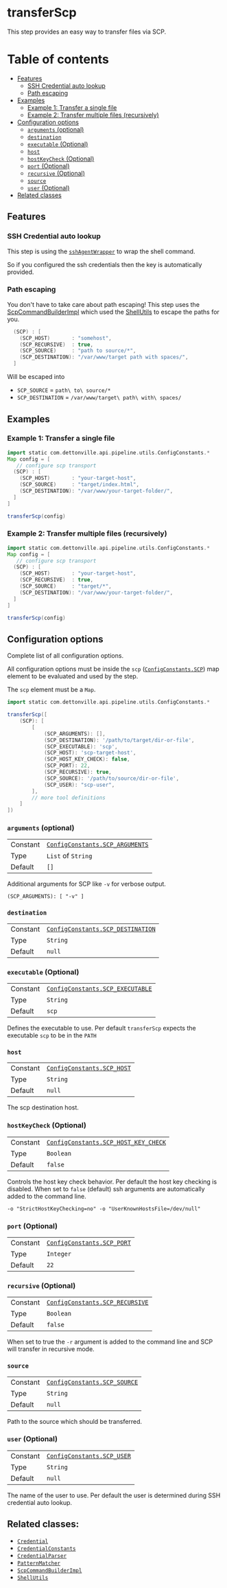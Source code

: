 # transferScp

This step provides an easy way to transfer files via SCP.


# Table of contents
* [Features](#features)
    * [SSH Credential auto lookup](#ssh-credential-auto-lookup)
    * [Path escaping](#path-escaping)
* [Examples](#examples)
  * [Example 1: Transfer a single file](#example-1-transfer-a-single-file)
  * [Example 2: Transfer multiple files (recursively)](#example-2-transfer-multiple-files-recursively)
* [Configuration options](#configuration-options)
    * [`arguments` (optional)](#arguments-optional)
    * [`destination`](#destination)
    * [`executable` (Optional)](#executable-optional)
    * [`host`](#host)
    * [`hostKeyCheck` (Optional)](#hostkeycheck-optional)
    * [`port` (Optional)](#port-optional)
    * [`recursive` (Optional)](#recursive-optional)
    * [`source`](#source)
    * [`user` (Optional)](#user-optional)
* [Related classes](#related-classes)

## Features
### SSH Credential auto lookup

This step is using the [`sshAgentWrapper`](sshAgentWrapper.md) to wrap
the shell command.

So if you configured the ssh credentials then the key is automatically
provided.

### Path escaping
You don't have to take care about path escaping! This step uses the  
[ScpCommandBuilderImpl](../src/com/dettonville/dcapi/pipeline/shell/ScpCommandBuilderImpl.groovy)
which used the
[ShellUtils](../src/com/dettonville/dcapi/pipeline/shell/ShellUtils.groovy)
to escape the paths for you.

```groovy
  (SCP) : [
    (SCP_HOST)       : "somehost",
    (SCP_RECURSIVE)  : true,
    (SCP_SOURCE)     : "path to source/*",
    (SCP_DESTINATION): "/var/www/target path with spaces/",
  ]
```

Will be escaped into
* `SCP_SOURCE` = `path\ to\ source/*`
* `SCP_DESTINATION` = `/var/www/target\ path\ with\ spaces/`

## Examples

### Example 1: Transfer a single file
```groovy
import static com.dettonville.api.pipeline.utils.ConfigConstants.*
Map config = [
   // configure scp transport
  (SCP) : [
    (SCP_HOST)       : "your-target-host",
    (SCP_SOURCE)     : "target/index.html",
    (SCP_DESTINATION): "/var/www/your-target-folder/",
  ]
]

transferScp(config)
```

### Example 2: Transfer multiple files (recursively)
```groovy
import static com.dettonville.api.pipeline.utils.ConfigConstants.*
Map config = [
   // configure scp transport
  (SCP) : [
    (SCP_HOST)       : "your-target-host",
    (SCP_RECURSIVE)  : true,
    (SCP_SOURCE)     : "target/*",
    (SCP_DESTINATION): "/var/www/your-target-folder/",
  ]
]

transferScp(config)
```

## Configuration options

Complete list of all configuration options.

All configuration options must be inside the `scp` ([`ConfigConstants.SCP`](../src/com/dettonville/dcapi/pipeline/utils/ConfigConstants.groovy)) map element to be
evaluated and used by the step.

The `scp` element must be a `Map`.
```groovy
import static com.dettonville.api.pipeline.utils.ConfigConstants.*

transferScp([
    (SCP): [
        [ 
            (SCP_ARGUMENTS): [],
            (SCP_DESTINATION): '/path/to/target/dir-or-file',
            (SCP_EXECUTABLE): 'scp', 
            (SCP_HOST): 'scp-target-host', 
            (SCP_HOST_KEY_CHECK): false,
            (SCP_PORT): 22,
            (SCP_RECURSIVE): true,
            (SCP_SOURCE): '/path/to/source/dir-or-file',
            (SCP_USER): "scp-user", 
        ],
        // more tool definitions
    ]
])
```

### `arguments` (optional)
|||
|---|---|
|Constant|[`ConfigConstants.SCP_ARGUMENTS`](../src/com/dettonville/dcapi/pipeline/utils/ConfigConstants.groovy)|
|Type|`List` of `String`|
|Default|`[]`|

Additional arguments for SCP like `-v` for verbose output.

`(SCP_ARGUMENTS): [ "-v" ]`

### `destination`
|||
|---|---|
|Constant|[`ConfigConstants.SCP_DESTINATION`](../src/com/dettonville/dcapi/pipeline/utils/ConfigConstants.groovy)|
|Type|`String`|
|Default|`null`|

### `executable` (Optional)
|||
|---|---|
|Constant|[`ConfigConstants.SCP_EXECUTABLE`](../src/com/dettonville/dcapi/pipeline/utils/ConfigConstants.groovy)|
|Type|`String`|
|Default|`scp`|

Defines the executable to use. Per default `transferScp` expects the executable `scp` to be in the `PATH`

### `host`
|||
|---|---|
|Constant|[`ConfigConstants.SCP_HOST`](../src/com/dettonville/dcapi/pipeline/utils/ConfigConstants.groovy)|
|Type|`String`|
|Default|`null`|

The scp destination host.

### `hostKeyCheck` (Optional)
|||
|---|---|
|Constant|[`ConfigConstants.SCP_HOST_KEY_CHECK`](../src/com/dettonville/dcapi/pipeline/utils/ConfigConstants.groovy)|
|Type|`Boolean`|
|Default|`false`

Controls the host key check behavior. Per default the host key checking is disabled.
When set to `false` (default) ssh arguments are automatically added to the command line.

`-o "StrictHostKeyChecking=no" -o "UserKnownHostsFile=/dev/null"`

### `port` (Optional)
|||
|---|---|
|Constant|[`ConfigConstants.SCP_PORT`](../src/com/dettonville/dcapi/pipeline/utils/ConfigConstants.groovy)|
|Type|`Integer`|
|Default|`22`|

### `recursive` (Optional)
|||
|---|---|
|Constant|[`ConfigConstants.SCP_RECURSIVE`](../src/com/dettonville/dcapi/pipeline/utils/ConfigConstants.groovy)|
|Type|`Boolean`|
|Default|`false`|

When set to true the `-r` argument is added to the command line and SCP will transfer in recursive mode.

### `source`
|||
|---|---|
|Constant|[`ConfigConstants.SCP_SOURCE`](../src/com/dettonville/dcapi/pipeline/utils/ConfigConstants.groovy)|
|Type|`String`|
|Default|`null`|

Path to the source which should be transferred.

### `user` (Optional)
|||
|---|---|
|Constant|[`ConfigConstants.SCP_USER`](../src/com/dettonville/dcapi/pipeline/utils/ConfigConstants.groovy)|
|Type|`String`|
|Default|`null`|

The name of the user to use. Per default the user is determined during SSH credential auto lookup.

## Related classes:
* [`Credential`](../src/com/dettonville/dcapi/pipeline/credentials/Credential.groovy)
* [`CredentialConstants`](../src/com/dettonville/dcapi/pipeline/credentials/CredentialConstants.groovy)
* [`CredentialParser`](../src/com/dettonville/dcapi/pipeline/credentials/CredentialParser.groovy)
* [`PatternMatcher`](../src/com/dettonville/dcapi/pipeline/utils/PatternMatcher.groovy)
* [`ScpCommandBuilderImpl`](../src/com/dettonville/dcapi/pipeline/shell/ScpCommandBuilderImpl.groovy)
* [`ShellUtils`](../src/com/dettonville/dcapi/pipeline/shell/ShellUtils.groovy)
